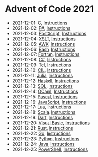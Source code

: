 # Advent of Code 2021

* 2021-12-01: [C](./01), [Instructions](https://adventofcode.com/2021/day/1)
* 2021-12-02: [F#](./02), [Instructions](https://adventofcode.com/2021/day/2)
* 2021-12-03: [PostScript](./03), [Instructions](https://adventofcode.com/2021/day/3)
* 2021-12-04: [XSLT](./04), [Instructions](https://adventofcode.com/2021/day/4)
* 2021-12-05: [AWK](./05), [Instructions](https://adventofcode.com/2021/day/5)
* 2021-12-06: [Bash](./06), [Instructions](https://adventofcode.com/2021/day/6)
* 2021-12-07: [Fortran](./07), [Instructions](https://adventofcode.com/2021/day/7)
* 2021-12-08: [C#](./08), [Instructions](https://adventofcode.com/2021/day/8)
* 2021-12-09: [Tcl](./09), [Instructions](https://adventofcode.com/2021/day/9)
* 2021-12-10: [CIL](./10), [Instructions](https://adventofcode.com/2021/day/10)
* 2021-12-11: [Julia](./11), [Instructions](https://adventofcode.com/2021/day/11)
* 2021-12-12: [Haskell](./12), [Instructions](https://adventofcode.com/2021/day/12)
* 2021-12-13: [SQL](./13), [Instructions](https://adventofcode.com/2021/day/13)
* 2021-12-14: [OCaml](./14), [Instructions](https://adventofcode.com/2021/day/14)
* 2021-12-15: [Pascal](./15), [Instructions](https://adventofcode.com/2021/day/15)
* 2021-12-16: [JavaScript](./16), [Instructions](https://adventofcode.com/2021/day/16)
* 2021-12-17: [Lua](./17), [Instructions](https://adventofcode.com/2021/day/17)
* 2021-12-18: [Scala](./18), [Instructions](https://adventofcode.com/2021/day/18)
* 2021-12-19: [Dart](./19), [Instructions](https://adventofcode.com/2021/day/19)
* 2021-12-20: [Visual Basic](./20), [Instructions](https://adventofcode.com/2021/day/20)
* 2021-12-21: [Rust](./21), [Instructions](https://adventofcode.com/2021/day/21)
* 2021-12-22: [Go](./22), [Instructions](https://adventofcode.com/2021/day/22)
* 2021-12-23: [Python](./23), [Instructions](https://adventofcode.com/2021/day/23)
* 2021-12-24: [Java](./24), [Instructions](https://adventofcode.com/2021/day/24)
* 2021-12-25: [PowerShell](./25), [Instructions](https://adventofcode.com/2021/day/25)